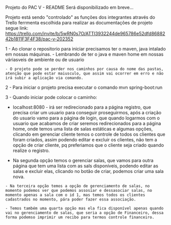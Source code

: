 Projeto do PAC V - README Será disponibilizado em breve...

Projeto está sendo "controlado" as funções dos integrantes através do Trello ferrmenta escolhida para realizar as documentações de projeto segue link: 
https://trello.com/invite/b/5wRN0s7O/ATTI3932244de965786e52dfd8688242b1811F3F4F38/pac-v-202352

1 - Ao clonar o repositorio para iniciar precisamos ter o maven, java intalado em nossas máquinas.
    - Lembrando de ter o java e maven home em nossas váriasveis de ambiente ou de usuario

    - O projeto pode se perder nos caminhos por causa do nome das pastas, atenção que pode estar maiusculo, que assim vai ocorrer em erro e não irá subir a aplicação via comando.

2  - Para iniciar o projeto precisa executar o comando mvn spring-boot:run

3 - Quando iniciar pode colocar o caminho:
   - localhost:8080 - irá ser redirecionado para a página registro, que precisa criar um usuario para conseguir proseguirmos, após a criação do usuario vamo para a página de login, que quando logarmos com o usuario que acabamos de criar seremos redirecionados para a página home, onde temos uma lista de salas estáticas e algumas opções, clicando em gerenciar cliente temos o controle de todos os clientes que foram criados, assim podendo editar e excluir os clientes, não tem a opção de criar cliente, pq preferiamos que o cliente seja criado quando realize o registro.

   - Na segunda opção temos o gerenciar salas, que vamos para outra página que tem uma lista com as sals disponíveis, podendo editar as salas e excluir elas, clicando no botão de criar, podemos criar uma sala nova.

    - Na terceira opção temos a opção de gerenciamento de salas, no momento podemos ver que podemos assosiar e dessasociar salas, no momento apenas a sala com o id 1, mas temos todos os clientes cadastrados no momento, pára poder fazer essa associação.

    - Temos também uma quarta opção mas ela fica disponível apenas quando vai no gerenciamento de salas, que seria a opção de Financeiro, dessa forma podemso imprimir um recibo para termos controle financeiro.